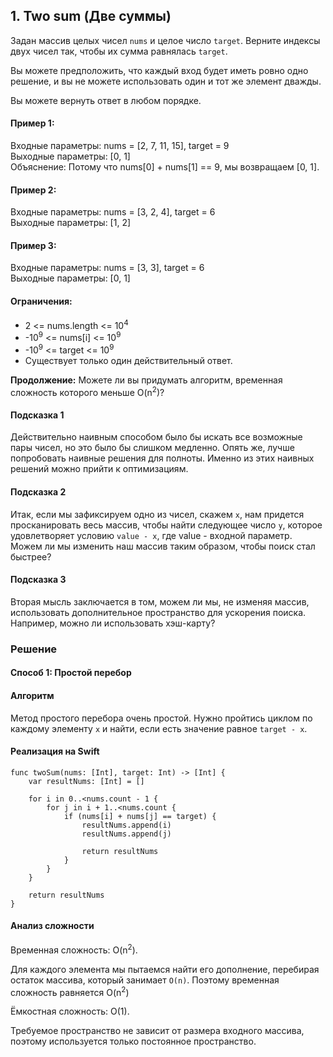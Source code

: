 ## 1. Two sum (Две суммы)

Задан массив целых чисел `nums` и целое число `target`. Верните индексы двух чисел так, чтобы их сумма равнялась `target`.

Вы можете предположить, что каждый вход будет иметь ровно одно решение, и вы не можете использовать один и тот же элемент дважды.

Вы можете вернуть ответ в любом порядке.

#### Пример 1:

Входные параметры: nums = [2, 7, 11, 15], target = 9  
Выходные параметры: [0, 1]  
Объяснение: Потому что nums[0] + nums[1] == 9, мы возвращаем  [0, 1].

#### Пример 2:

Входные параметры: nums = [3, 2, 4], target = 6  
Выходные параметры: [1, 2]

#### Пример 3:

Входные параметры: nums = [3, 3], target = 6  
Выходные параметры: [0, 1]

#### Ограничения: 

- 2 <= nums.length <= 10<sup>4</sup>
- -10<sup>9</sup> <= nums[i] <= 10<sup>9</sup>
- -10<sup>9</sup> <= target <= 10<sup>9</sup>
- Существует только один действительный ответ.

**Продолжение:** Можете ли вы придумать алгоритм, временная сложность которого меньше O(n<sup>2</sup>)?

#### Подсказка 1

Действительно наивным способом было бы искать все возможные пары чисел, но это было бы слишком медленно. Опять же, лучше попробовать наивные решения для полноты. Именно из этих наивных решений можно прийти к оптимизациям.

#### Подсказка 2

Итак, если мы зафиксируем одно из чисел, скажем `x`, нам придется просканировать весь массив, чтобы найти следующее число `y`, которое удовлетворяет условию `value - x`, где value - входной параметр. Можем ли мы изменить наш массив таким образом, чтобы поиск стал быстрее?

#### Подсказка 3

Вторая мысль заключается в том, можем ли мы, не изменяя массив, использовать дополнительное пространство для ускорения поиска. Например, можно ли использовать хэш-карту?

### Решение

#### Способ 1: Простой перебор

#### Алгоритм

Метод простого перебора очень простой. Нужно пройтись циклом по каждому элементу `x` и найти, если есть значение равное `target - x`.

#### Реализация на Swift

```
func twoSum(nums: [Int], target: Int) -> [Int] {
    var resultNums: [Int] = []
    
    for i in 0..<nums.count - 1 {
        for j in i + 1..<nums.count {
            if (nums[i] + nums[j] == target) {
                resultNums.append(i)
                resultNums.append(j)
                
                return resultNums
            }
        }
    }
    
    return resultNums
}
```

#### Анализ сложности

Временная сложность: O(n<sup>2</sup>).

Для каждого элемента мы пытаемся найти его дополнение, перебирая остаток массива, который занимает `O(n)`. Поэтому временная сложность равняется O(n<sup>2</sup>)


Ëмкостная сложность: O(1).

Требуемое пространство не зависит от размера входного массива, поэтому используется только постоянное пространство.